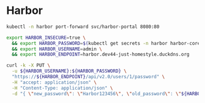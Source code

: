 # Harbor

<!--port-forward-start-->
```sh
kubectl -n harbor port-forward svc/harbor-portal 8080:80 
```
<!--port-forward-end-->





```sh
export HARBOR_INSECURE=true \
  && export HARBOR_PASSWORD=$(kubectl get secrets -n harbor harbor-core -ojson | jq '.data.HARBOR_ADMIN_PASSWORD' -r | base64 -d) \
  && export HARBOR_USERNAME=admin \
  && export HARBOR_ENDPOINT=harbor.dev44-just-homestyle.duckdns.org
```

<!--reset-admin-password-by-api-start-->
```sh 
curl -k -X PUT \
  -u ${HARBOR_USERNAME}:${HARBOR_PASSWORD} \
  "https://${HARBOR_ENDPOINT}/api/v2.0/users/1/password" \
  -H "accept: application/json" \
  -H "Content-Type: application/json" \
  -d "{ \"new_password\": \"Harbor123456\", \"old_password\": \"${HARBOR_PASSWORD}\"}"

```
<!--reset-admin-password-by-api-end-->


